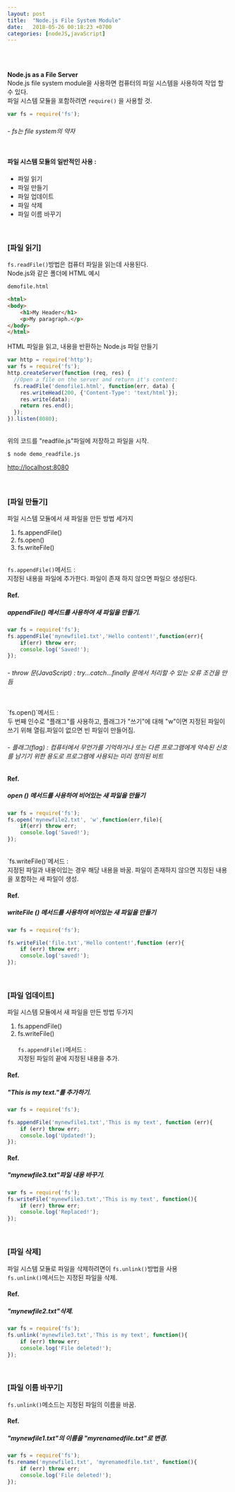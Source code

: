 ```yaml
---
layout: post
title:  "Node.js File System Module"
date:   2018-05-26 00:18:23 +0700
categories: [nodeJS,javaScript]
---
```

<br><br>

**Node.js as a File Server**  
Node.js file system module을 사용하면 컴퓨터의 파일 시스템을 사용하여 작업 할 수 있다.<br>
파일 시스템 모듈을 포함하려면 `require()` 을 사용할 것.

```javascript
var fs = require('fs');
```

###### - fs는 file system의 약자<br><br>


#### 파일 시스템 모듈의 일반적인 사용 : <br>
* 파일 읽기 <br>
* 파일 만들기 <br>
* 파일 업데이트 <br>
* 파일 삭제 <br>
* 파일 이름 바꾸기 <br>
<br>

### [파일 읽기] <br>
`fs.readFile()`방법은 컴퓨터 파일을 읽는데 사용된다.<br>
Node.js와 같은 폴더에 HTML 예시<br>

```html
demofile.html

<html>
<body>
    <h1>My Header</h1>
    <p>My paragraph.</p>
</body>
</html>
```
HTML 파일을 읽고, 내용을 반환하는 Node.js 파일 만들기<br>

```javascript
var http = require('http');
var fs = require('fs');
http.createServer(function (req, res) {
  //Open a file on the server and return it's content:
  fs.readFile('demofile1.html', function(err, data) {
    res.writeHead(200, {'Content-Type': 'text/html'});
    res.write(data);
    return res.end();
  });
}).listen(8080);
```
<br>
위의 코드를 "readfile.js"파일에 저장하고 파일을 시작.<br>

```
$ node demo_readfile.js
```
[http://localhost:8080](http://localhost:8080)<br>
<br><br>

### [파일 만들기] <br>
파일 시스템 모듈에서 새 파일을 만든 방법 세가지 <br>
1. fs.appendFile() <br>
2. fs.open() <br>
3. fs.writeFile() <br><br>

`fs.appendFile()`메서드 : <br>
지정된 내용을 파일에 추가한다.
파일이 존재 하지 않으면 파일으 생성된다. <br>


#### Ref.

##### appendFile() 메서드를 사용하여 새 파일을 만들기.

```javascript
var fs = require('fs');
fs.appendFile('mynewfile1.txt','Hello content!',function(err){
    if(err) throw err;
    console.log('Saved!');
});
```

###### - throw 문(JavaScript) : try...catch...finally 문에서 처리할 수 있는 오류 조건을 만듬<br>
<br>
`fs.open()`메서드 : <br>
두 번째 인수로 "플래그"를 사용하고, 플래그가 "쓰기"에 대해 "w"이면 지정된 파일이 쓰기 위해 열림.파일이 없으면 빈 파일이 만들어짐. <br>

###### - 플래그(flag) : 컴퓨터에서 무언가를 기억하거나 또는 다른 프로그램에게 약속된 신호를 남기기 위한 용도로 프로그램에 사용되는 미리 정의된 비트<br>

#### Ref.

##### open () 메서드를 사용하여 비어있는 새 파일을 만들기

```javascript
var fs = require('fs');
fs.open('mynewfile2.txt', 'w',function(err,file){
    if(err) throw err;
    console.log('Saved!');
});
```
<br>
`fs.writeFile()`메서드 : <br>
지정된 파일과 내용이있는 경우 해당 내용을 바꿈. 파일이 존재하지 않으면 지정된 내용을 포함하는 새 파일이 생성. <br>

#### Ref.

##### writeFile () 메서드를 사용하여 비어있는 새 파일을 만들기

```javascript
var fs = require('fs');

fs.writeFile('file.txt','Hello content!',function (err){
    if (err) throw err;
    console.log('saved!');
});
```
<br>

### [파일 업데이트] <br>
파일 시스템 모듈에서 새 파일을 만든 방법 두가지 <br>
1. fs.appendFile() <br>
2. fs.writeFile() <br><br>
`fs.appendFile()`메서드 : <br>
지정된 파일의 끝에 지정된 내용을 추가.<br>

#### Ref.

##### "This is my text."를 추가하기.
```javascript
var fs = require('fs');

fs.appendFile('mynewfile1.txt','This is my text', function (err){
    if (err) throw err;
    console.log('Updated!');
});
```

#### Ref.

##### "mynewfile3.txt"파일 내용 바꾸기.
```javascript
var fs = require('fs');
fs.writeFile('mynewfile3.txt','This is my text', function(){
    if (err) throw err;
    console.log('Replaced!');
});
```
<br>

### [파일 삭제] <br>
파일 시스템 모듈로 파일을 삭제하려면이 `fs.unlink()`방법을 사용 <br>
`fs.unlink()`메서드는 지정된 파일을 삭제. <br>

#### Ref.

##### "mynewfile2.txt"삭제.

```javascript
var fs = require('fs');
fs.unlink('mynewfile3.txt','This is my text', function(){
    if (err) throw err;
    console.log('File deleted!');
});
```
<br>

### [파일 이름 바꾸기] <br>
`fs.unlink()`메소드는 지정된 파일의 이름을 바꿈. <br>

#### Ref.

##### "mynewfile1.txt"의 이름을 "myrenamedfile.txt"로 변경.

```javascript
var fs = require('fs');
fs.rename('mynewfile1.txt', 'myrenamedfile.txt', function(){
    if (err) throw err;
    console.log('File deleted!');
});
```

<br><br><br><br><br><br><br><br>









